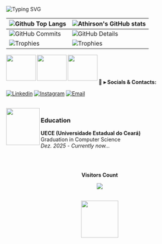 ![Typing SVG](https://readme-typing-svg.demolab.com?font=Fira+Code&size=29&pause=1500&weight=900&duration=3500&color=FFFFFF&background=FFFFFF00&vCenter=true&width=1000&height=60&lines=🙋‍♂️+Hi+there.+My+name+is+Gabriel+Lima+and+I+am+a+frontend+dev.)

| ![Github Top Langs](https://github-readme-stats.vercel.app/api/top-langs/?username=GabrielSll&layout=compact&theme=radical&&hide_border=True&line_height=20&PAT_1) | ![Athirson's GitHub stats](https://github-readme-stats.vercel.app/api?username=GabrielSll&include=private&theme=radical&show_icons=true&hide_border=True&line_height=20&PAT_1) |
| ----------- | ----------- |
| ![GitHub Commits](https://github-readme-streak-stats.herokuapp.com/?user=GabrielSll&theme=radical&ring=e73737&currStreakNum=ffffff&hide_border=true) | ![GitHub Details](http://github-profile-summary-cards.vercel.app/api/cards/profile-details?username=GabrielSll&theme=radical) |
| ![Trophies](https://github-profile-trophy.vercel.app/?username=GabrielSll&row=1&column=6&theme=radical&margin-w=15&margin-h=15) | ![Trophies](https://github-profile-trophy.vercel.app/?username=GabrielSll&row=1&column=6&theme=radical&margin-w=15&margin-h=15) |


 <img align="left" height="70" width="80" src="https://raw.githubusercontent.com/bablubambal/All_logo_and_pictures/1ac69ce5fbc389725f16f989fa53c62d6e1b4883/social%20icons/html5.svg" />
 <img align="left" height="70" width="80" src="https://raw.githubusercontent.com/bablubambal/All_logo_and_pictures/1ac69ce5fbc389725f16f989fa53c62d6e1b4883/social%20icons/css3.svg" />
 <img align="left" height="70" width="80" src="https://raw.githubusercontent.com/bablubambal/All_logo_and_pictures/1ac69ce5fbc389725f16f989fa53c62d6e1b4883/social%20icons/javascript.svg" />

<br>
<br>
<br>

💬 **▸ Socials & Contacts:**

  [![Linkedin](https://img.shields.io/badge/LinkedIn-0077B5?style=for-the-badge&logo=linkedin&logoColor=white)](https://www.linkedin.com/in/gabriel-silva-limaa)
  [![Instagram](https://img.shields.io/badge/Instagram-E4405F?style=for-the-badge&logo=instagram&logoColor=white)](https://www.instagram.com/gabriiel.sll/)
  [![Email](https://img.shields.io/badge/Gmail-F51919?style=for-the-badge&logo=gmail&logoColor=white)](mailto:gabrieldasilvlima@gmail.com)

<br>

  <img align="left" height="100" width="90" src="https://imgs.search.brave.com/c3MpN_h1nALFPooz9iHHgrr6m4MjNNnf4poyKZwcJWs/rs:fit:500:0:0/g:ce/aHR0cHM6Ly91cGxv/YWQud2lraW1lZGlh/Lm9yZy93aWtpcGVk/aWEvY29tbW9ucy90/aHVtYi9iL2JiL1VF/Q0VfMjAyMy5wbmcv/NTEycHgtVUVDRV8y/MDIzLnBuZw" />


### Education ###
  **UECE (Universidade Estadual do Ceará)** \
  Graduation in Computer Science \
  <i>Dez. 2025</i> - <i>Currently now...</i>

  
  <br>

<div align="center">
<br><p align="centre"><b>Visitors Count</b></p>  
<p align="center"><img align="center" src="https://profile-counter.glitch.me/{GabrielSll}/count.svg" /></p> 
<br>
</div>


<div align=center>
<img height="100em" src="https://user-images.githubusercontent.com/74038190/226127927-3feb953e-cc01-482e-b732-311b2907991f.gif">
</div>
